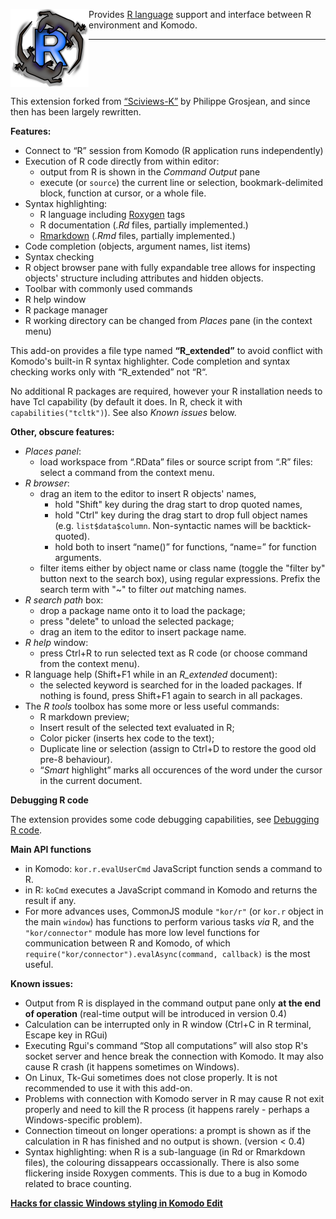 
<img align="left" src="https://raw.githubusercontent.com/k-barton/komodor/master/img/logo1.png"
alt="KomodoR logo" style="float: left" />

Provides [R language](https://www.r-project.org/) support and interface between 
R environment and Komodo. 

***

<br clear="both" />

This extension forked from 
[“Sciviews-K”](https://community.komodoide.com/packages/addons/sciviews-k/) by 
Philippe Grosjean, and since then has been largely rewritten. 

**Features:**

* Connect to “R” session from Komodo (R application runs independently)
* Execution of R code directly from within editor:
   + output from R is shown in the _Command Output_ pane
   + execute (or `source`) the current line or selection, bookmark-delimited 
     block, function at cursor, or a whole file.
* Syntax highlighting:
   + R language including [Roxygen](http://roxygen.org/) tags
   + R documentation (*.Rd* files, partially implemented.)
   + [Rmarkdown](https://cran.r-project.org/package=rmarkdown) 
     (*.Rmd* files, partially implemented.)
* Code completion (objects, argument names, list items)
* Syntax checking
* R object browser pane with fully expandable tree allows for inspecting objects' structure including attributes and hidden objects.
* Toolbar with commonly used commands
* R help window
* R package manager
* R working directory can be changed from _Places_ pane (in the context menu)

This add-on provides a file type named __“R\_extended”__ to avoid conflict with Komodo's 
built-in R syntax highlighter. Code completion and syntax checking works only with “R\_extended” not “R“.

No additional R packages are required, however your R installation needs to have
Tcl capability (by default it does. In R, check it with `capabilities("tcltk")`). See also _Known issues_ below.
   
**Other, obscure features:**

* *_Places_ panel*:
    * load workspace from “.RData” files or source script from “.R” files: 
      select a command from the context menu.
* *R browser*:
    * drag an item to the editor to insert R objects' names,
        * hold "Shift" key during the drag start to drop quoted names,  
        * hold "Ctrl" key during the drag start to drop full object names
          (e.g. `list$data$column`. Non-syntactic names will be backtick-quoted).
		* hold both to insert “name()” for functions, “name=” for function 
		  arguments.
    * filter items either by object name or class name (toggle the "filter by" button next to the search box), using regular expressions. Prefix the search term with "~" to filter *out* matching names.
* *R search path* box:
    * drop a package name onto it to load the package;
    * press "delete" to unload the selected package; 
    * drag an item to the editor to insert package name.
* *R help* window:
    * press Ctrl+R to run selected text as R code (or choose command from the 
	  context menu).
* R language help (Shift+F1 while in an *R_extended* document):
    * the selected keyword is searched for in the loaded packages. If nothing is 
	  found, press Shift+F1 again to search in all packages.
* The *R tools* toolbox has some more or less useful commands:
    * R markdown preview;
    * Insert result of the selected text evaluated in R;
	* Color picker (inserts hex code to the text);
	* Duplicate line or selection (assign to Ctrl+D to restore the good old 
	  pre-8 behaviour).
	* “_Smart_ highlight” marks all occurences of the word under the cursor in 
	  the current document.

	  
**Debugging R code**

The extension provides some code debugging capabilities, see 
[Debugging R code](debugging.md).   

**Main API functions**

*  in Komodo: `kor.r.evalUserCmd` JavaScript function sends a command to R.
*  in R: `koCmd` executes a JavaScript command in Komodo and returns the result 
   if any.
*  For more advances uses, CommonJS module `"kor/r"` (or `kor.r` object in the main `window`) has functions to perform various tasks _via_ R, and the `"kor/connector"` module has more low level functions for communication between R and Komodo, of which `require("kor/connector").evalAsync(command, callback)` is the most useful.

**Known issues:**

* Output from R is displayed in the command output pane only __at the end of 
  operation__ (real-time output will be introduced in version 0.4)
* Calculation can be interrupted only in R window (Ctrl+C in R terminal, Escape 
  key in RGui)
* Executing Rgui's command “Stop all computations” will also stop R's socket 
  server and hence break the connection with Komodo. It may also cause R crash 
  (it happens sometimes on Windows).
* On Linux, Tk-Gui sometimes does not close properly. It is not recommended to 
  use it with this add-on.
* Problems with connection with Komodo server in R may cause R not exit 
  properly and need to kill the R process (it happens rarely - perhaps a 
  Windows-specific problem).
* Connection timeout on longer operations: a prompt is shown as if the calculation
  in R has finished and no output is shown. (version < 0.4)
* Syntax highlighting: when R is a sub-language (in Rd or Rmarkdown files), the 
  colouring dissappears occassionally. There is also some flickering inside
  Roxygen comments. This is due to a bug in Komodo related to brace counting.


**[Hacks for classic Windows styling in Komodo Edit](improveKo9.md)**

